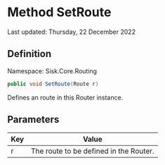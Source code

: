 # Method SetRoute
Last updated: Thursday, 22 December 2022

## Definition
Namespace: Sisk.Core.Routing

```csharp
public void SetRoute(Route r)
```

Defines an route in this Router instance.

## Parameters

| Key | Value |
| --- | --- |
| r | The route to be defined in the Router. | 

